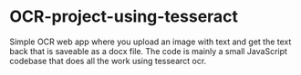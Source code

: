 # OCR-project-using-tesseract 
Simple OCR web app where you upload an image with text and get the text back that is saveable as a docx file.
The code is mainly a small JavaScript codebase that does all the work using tessearct ocr.
